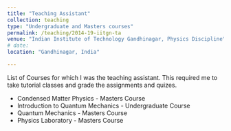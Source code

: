```yaml
---
title: "Teaching Assistant"
collection: teaching
type: "Undergraduate and Masters courses"
permalink: /teaching/2014-19-iitgn-ta
venue: "Indian Institute of Technology Gandhinagar, Physics Discipline"
# date: 
location: "Gandhinagar, India"

---
```


List of Courses for which I was the teaching assistant. This required me to take tutorial classes and grade the assignments and quizes. 

* Condensed Matter Physics - Masters Course 
* Introduction to Quantum Mechanics - Undergraduate Course
* Quantum Mechanics - Masters Course
* Physics Laboratory - Masters Course
